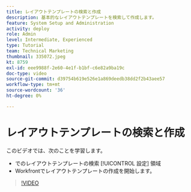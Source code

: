 ```yaml
---
title: レイアウトテンプレートの検索と作成
description: 基本的なレイアウトテンプレートを検索して作成します。
feature: System Setup and Administration
activity: deploy
role: Admin
level: Intermediate, Experienced
type: Tutorial
team: Technical Marketing
thumbnail: 335072.jpeg
kt: 8759
exl-id: eee9988f-2e60-4e1f-b1bf-c6e82a9ba19c
doc-type: video
source-git-commit: d39754b619e526e1a869deedb38dd2f2b43aee57
workflow-type: tm+mt
source-wordcount: '36'
ht-degree: 0%

---
```


# レイアウトテンプレートの検索と作成

このビデオでは、次のことを学習します。

* でのレイアウトテンプレートの検索 [!UICONTROL 設定] 領域
* Workfrontでレイアウトテンプレートの作成を開始します。

>[!VIDEO](https://video.tv.adobe.com/v/335072/?quality=12)
